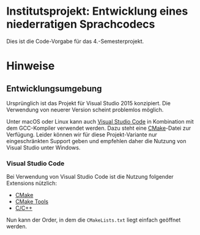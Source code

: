 # Institutsprojekt: Entwicklung eines niederratigen Sprachcodecs
Dies ist die Code-Vorgabe für das 4.-Semesterprojekt. 

# Hinweise

## Entwicklungsumgebung
Ursprünglich ist das Projekt für Visual Studio 2015 konzipiert. Die Verwendung von neuerer Version scheint problemlos möglich.

Unter macOS oder Linux kann auch [Visual Studio Code](https://code.visualstudio.com) in Kombination mit dem GCC-Kompiler verwendet werden. Dazu steht eine [CMake](https://cmake.org)-Datei zur Verfügung. Leider können wir für diese Projekt-Variante nur eingeschränkten Support geben und empfehlen daher die Nutzung von Visual Studio unter Windows.

### Visual Studio Code
Bei Verwendung von Visual Studio Code ist die Nutzung folgender Extensions nützlich:
* [CMake](https://marketplace.visualstudio.com/items?itemName=twxs.cmake)
* [CMake Tools](https://marketplace.visualstudio.com/items?itemName=ms-vscode.cmake-tools)
* [C/C++](https://marketplace.visualstudio.com/items?itemName=ms-vscode.cpptools)

Nun kann der Order, in dem die ```CMakeLists.txt``` liegt einfach geöffnet werden.


